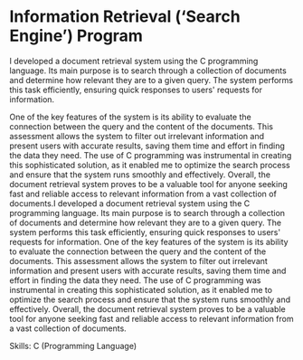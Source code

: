 # Information Retrieval (‘Search Engine’) Program
I developed a document retrieval system using the C programming language. Its main purpose is to search through a collection of documents and determine how relevant they are to a given query. The system performs this task efficiently, ensuring quick responses to users' requests for information.

One of the key features of the system is its ability to evaluate the connection between the query and the content of the documents. This assessment allows the system to filter out irrelevant information and present users with accurate results, saving them time and effort in finding the data they need. The use of C programming was instrumental in creating this sophisticated solution, as it enabled me to optimize the search process and ensure that the system runs smoothly and effectively. Overall, the document retrieval system proves to be a valuable tool for anyone seeking fast and reliable access to relevant information from a vast collection of documents.I developed a document retrieval system using the C programming language. Its main purpose is to search through a collection of documents and determine how relevant they are to a given query. The system performs this task efficiently, ensuring quick responses to users' requests for information. One of the key features of the system is its ability to evaluate the connection between the query and the content of the documents. This assessment allows the system to filter out irrelevant information and present users with accurate results, saving them time and effort in finding the data they need. The use of C programming was instrumental in creating this sophisticated solution, as it enabled me to optimize the search process and ensure that the system runs smoothly and effectively. Overall, the document retrieval system proves to be a valuable tool for anyone seeking fast and reliable access to relevant information from a vast collection of documents.

Skills: C (Programming Language)

